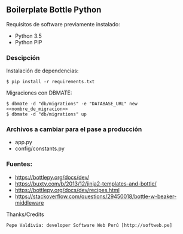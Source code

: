 ## Boilerplate Bottle Python

Requisitos de software previamente instalado:

+ Python 3.5
+ Python PIP

### Descipción

Instalación de dependencias:

    $ pip install -r requirements.txt

Migraciones con DBMATE:

    $ dbmate -d "db/migrations" -e "DATABASE_URL" new <<nombre_de_migracion>>
    $ dbmate -d "db/migrations" up

### Archivos a cambiar para el pase a producción

+ app.py
+ config/constants.py

### Fuentes:

+ https://bottlepy.org/docs/dev/
+ https://buxty.com/b/2013/12/jinja2-templates-and-bottle/
+ https://bottlepy.org/docs/dev/recipes.html
+ https://stackoverflow.com/questions/29450018/bottle-w-beaker-middleware

Thanks/Credits

    Pepe Valdivia: developer Software Web Perú [http://softweb.pe]
